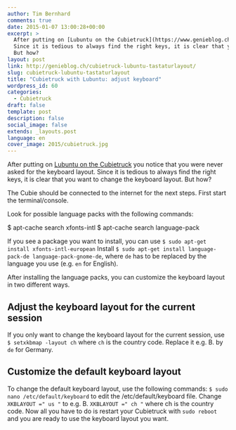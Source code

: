 ```yaml
---
author: Tim Bernhard
comments: true
date: 2015-01-07 13:00:28+00:00
excerpt: >
  After putting on [Lubuntu on the Cubietruck](https://www.genieblog.ch/blog/en/2015/lubuntu-als-standardbetriebssystem-auf-dem-cubietruck-per-mac) you notice that you were never asked for the keyboard layout.
  Since it is tedious to always find the right keys, it is clear that you want to change the keyboard layout.
  But how?
layout: post
link: http://genieblog.ch/cubietruck-lubuntu-tastaturlayout/
slug: cubietruck-lubuntu-tastaturlayout
title: "Cubietruck with Lubuntu: adjust keyboard"
wordpress_id: 60
categories:
  - Cubietruck
draft: false
template: post
description: false
social_image: false
extends: _layouts.post
language: en
cover_image: 2015/cubietruck.jpg
---
```


After putting on [Lubuntu on the Cubietruck](https://www.genieblog.ch/blog/en/2015/lubuntu-als-standardbetriebssystem-auf-dem-cubietruck-per-mac) you notice that you were never asked for the keyboard layout.
Since it is tedious to always find the right keys, it is clear that you want to change the keyboard layout.
But how?

The Cubie should be connected to the internet for the next steps.
First start the terminal/console.

Look for possible language packs with the following commands:

  $ apt-cache search xfonts-intl
  $ apt-cache search language-pack

If you see a package you want to install, you can use `$ sudo apt-get install xfonts-intl-european`
Install `$ sudo apt-get install language-pack-de language-pack-gnome-de`, where `de` has to be replaced by the language you use (e.g. `en` for English).

After installing the language packs, you can customize the keyboard layout in two different ways.

## Adjust the keyboard layout for the current session

If you only want to change the keyboard layout for the current session, use `$ setxkbmap -layout ch` where `ch` is the country code.
Replace it e.g.
B. by `de` for Germany.

## Customize the default keyboard layout

To change the default keyboard layout, use the following commands:
`$ sudo nano /etc/default/keyboard`
to edit the /etc/default/keyboard file.
Change `XKBLAYOUT =" us "` to e.g.
B. `XKBLAYOUT =" ch "` where ch is the country code.
Now all you have to do is restart your Cubietruck with `sudo reboot` and you are ready to use the keyboard layout you want.
